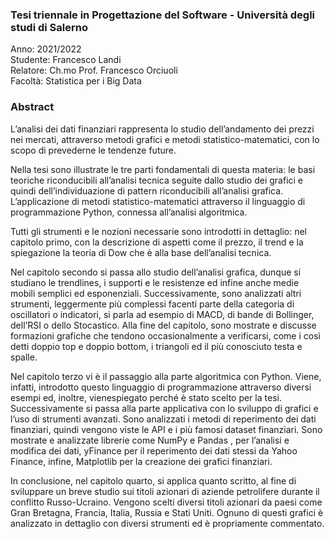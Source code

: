 ### Tesi triennale in Progettazione del Software - Università degli studi di Salerno

Anno: 2021/2022 <br/>
Studente: Francesco Landi <br/>
Relatore: Ch.mo Prof. Francesco Orciuoli <br/>
Facoltà: Statistica per i Big Data <br/>

### Abstract

L’analisi dei dati finanziari rappresenta lo studio dell’andamento dei prezzi nei mercati, attraverso metodi grafici e metodi statistico-matematici, con lo scopo di prevederne le tendenze future.

Nella tesi sono illustrate le tre parti fondamentali di questa materia: le basi teoriche riconducibili all’analisi tecnica seguite dallo studio dei grafici e quindi dell’individuazione di pattern riconducibili all’analisi grafica. L’applicazione di metodi statistico-matematici attraverso il linguaggio di programmazione Python, connessa all’analisi algoritmica.

Tutti gli strumenti e le nozioni necessarie sono introdotti in dettaglio: nel capitolo primo, con la descrizione di aspetti come il prezzo, il trend e la spiegazione la teoria di Dow che è alla base dell’analisi tecnica.

Nel capitolo secondo si passa allo studio dell’analisi grafica, dunque si studiano le trendlines, i supporti e le resistenze ed infine anche medie mobili semplici ed esponenziali.
Successivamente, sono analizzati altri strumenti, leggermente più complessi facenti parte della categoria di oscillatori o indicatori, si parla ad esempio di MACD, di bande di Bollinger, dell’RSI o dello Stocastico.
Alla fine del capitolo, sono mostrate e discusse formazioni grafiche che tendono occasionalmente a verificarsi, come i così detti doppio top e doppio bottom, i triangoli ed il più conosciuto testa e spalle.

Nel capitolo terzo vi è il passaggio alla parte algoritmica con Python. Viene, infatti, introdotto questo linguaggio di programmazione attraverso diversi esempi ed, inoltre, vienespiegato perché è stato scelto per la tesi.
Successivamente si passa alla parte applicativa con lo sviluppo di grafici e l’uso di strumenti avanzati.
Sono analizzati i metodi di reperimento dei dati finanziari, quindi vengono viste le API e i più famosi dataset finanziari. Sono mostrate e analizzate librerie come NumPy e Pandas , per l’analisi e modifica dei dati, yFinance per il reperimento dei dati stessi da Yahoo Finance, infine, Matplotlib per la creazione dei grafici finanziari.

In conclusione, nel capitolo quarto, si applica quanto scritto, al fine di sviluppare un breve studio sui titoli azionari di aziende petrolifere durante il conflitto Russo-Ucraino.
Vengono scelti diversi titoli azionari da paesi come Gran Bretagna, Francia, Italia, Russia e Stati Uniti. Ognuno di questi grafici è analizzato in dettaglio con diversi strumenti ed è propriamente commentato.
